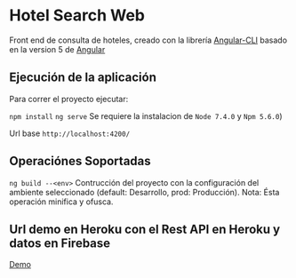 # Hotel Search Web

Front end de consulta de hoteles, creado con la librería [Angular-CLI](https://cli.angular.io/) basado en la version 5 de [Angular](https://angular.io/)

## Ejecución de la aplicación

Para correr el proyecto ejecutar:

`npm install`
`ng serve`
Se requiere la instalacion de `Node 7.4.0` y `Npm 5.6.0`)

Url base `http://localhost:4200/`

## Operaciónes Soportadas

`ng build --<env>` Contrucción del proyecto con la configuración del ambiente seleccionado (default: Desarrollo, prod: Producción). Nota: Ésta operación minifica  y ofusca.

## Url demo en Heroku con el Rest API en Heroku y datos en Firebase
[Demo](https://immense-meadow-76369.herokuapp.com/)
